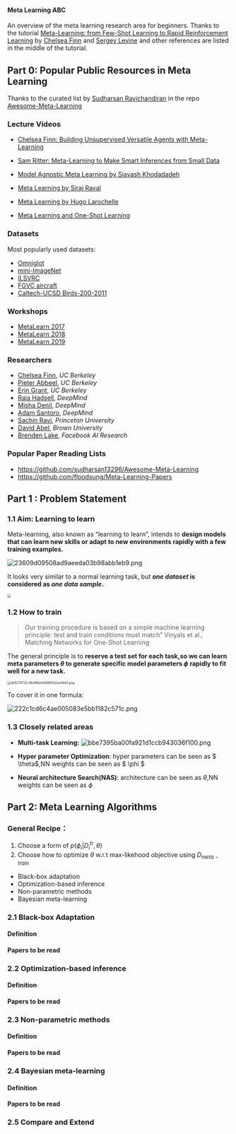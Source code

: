 #### Meta Learning ABC
An overview of the meta learning research area for beginners. Thanks to the tutorial [Meta-Learning: from Few-Shot Learning to Rapid Reinforcement Learning](https://github.com/PKUCSS/MetaLearningABC/blob/master/slides/Meta%20Learning.pdf) by [Chelsea Finn](http://people.eecs.berkeley.edu/~cbfinn/) and [Sergey Levine](https://people.eecs.berkeley.edu/~svlevine/)  and other references are listed in the middle of the tutorial.

## Part 0: Popular Public Resources in Meta Learning 

Thanks to the curated list by [Sudharsan Ravichandiran](http://github.com/sudharsan13296) in the repo [Awesome-Meta-Learning](https://github.com/sudharsan13296/Awesome-Meta-Learning) 

### Lecture Videos 

* [Chelsea Finn: Building Unsupervised Versatile Agents with Meta-Learning](https://www.youtube.com/watch?v=i05Fk4ebMY0)

* [Sam Ritter: Meta-Learning to Make Smart Inferences from Small Data](https://www.youtube.com/watch?v=NpSpHlHpz6k)

* [Model Agnostic Meta Learning by Siavash Khodadadeh](https://www.youtube.com/watch?v=wT45v8sIMDM)

* [Meta Learning by Siraj Raval](https://www.youtube.com/watch?v=2z0ofe2lpz4)

* [Meta Learning by Hugo Larochelle](https://www.youtube.com/watch?v=lz0ekIVfoFs) 

* [Meta Learning and One-Shot Learning](https://www.youtube.com/watch?v=KUWywwvQv8E)


### Datasets

Most popularly used datasets:

* [Omniglot](https://github.com/brendenlake/omniglot) 
* [mini-ImageNet](https://github.com/y2l/mini-imagenet-tools) 
* [ILSVRC](http://image-net.org/challenges/LSVRC/)
* [FGVC aircraft](http://www.robots.ox.ac.uk/~vgg/data/fgvc-aircraft/)
* [Caltech-UCSD Birds-200-2011](http://www.vision.caltech.edu/visipedia/CUB-200-2011.html)


### Workshops

* [MetaLearn 2017](http://metalearning.ml/2017/)
* [MetaLearn 2018](http://metalearning.ml/2018/)
* [MetaLearn 2019](http://metalearning.ml/2019/)


### Researchers

* [Chelsea Finn](http://people.eecs.berkeley.edu/~cbfinn/), _UC Berkeley_
* [Pieter Abbeel](https://people.eecs.berkeley.edu/~pabbeel/), _UC Berkeley_
* [Erin Grant](https://people.eecs.berkeley.edu/~eringrant/),  _UC Berkeley_
* [Raia Hadsell](http://raiahadsell.com/index.html), _DeepMind_
* [Misha Denil](http://mdenil.com/), _DeepMind_
* [Adam Santoro](https://scholar.google.com/citations?hl=en&user=evIkDWoAAAAJ&view_op=list_works&sortby=pubdate), _DeepMind_
* [Sachin Ravi](http://www.cs.princeton.edu/~sachinr/), _Princeton University_
* [David Abel](https://david-abel.github.io/), _Brown University_
* [Brenden Lake](https://cims.nyu.edu/~brenden/), _Facebook AI Research_

### Popular Paper Reading Lists  

- https://github.com/sudharsan13296/Awesome-Meta-Learning 
- https://github.com/floodsung/Meta-Learning-Papers 

## Part 1 : Problem Statement

### 1.1 Aim: Learning to learn 

Meta-learning, also known as “learning to learn”, intends to **design models that can learn new skills or adapt to new environments rapidly with a few training examples.** 

![23609d09508ad9aeeda03b98abb1eb9.png](http://ww1.sinaimg.cn/large/006aGu85ly1g709jmb0d8j314o0kswhe.jpg)

It looks very similar to a normal learning task, but ***one dataset* is considered as *one data sample*.** 

<img src="https://lilianweng.github.io/lil-log/assets/images/few-shot-classification.png" style="zoom:50%;" /> 

### 1.2 How to train

> Our training procedure is based on a simple machine learning principle: test and train conditions must match”
> 															Vinyals et al., Matching Networks for One-Shot Learning

The general principle is to **reserve a test set for each task,so  we can learn meta parameters $\theta$ to generate specific model parameters $\phi$ rapidly to fit well for a new task.**     

<img src="http://ww1.sinaimg.cn/large/006aGu85ly1g709wl9h8zj312p0ivadc.jpg" alt="de5274732c9b498afe00865d2ee44d3.png" style="zoom:50%;" />

To cover it in one formula:

![222c1cd6c4ae005083e5bb1182c571c.png](http://ww1.sinaimg.cn/large/006aGu85ly1g709z8t5pdj30ii06rwes.jpg)

### 1.3 Closely related areas 

- **Multi-task Learning:** ![bbe7395ba00fa921d1ccb943036f100.png](http://ww1.sinaimg.cn/large/006aGu85ly1g70a35nperj30wp03cjru.jpg)

- **Hyper parameter Optimization**:  hyper parameters can be seen as $ \theta$,NN weights can be seen as $ \phi $  
- **Neural architecture  Search(NAS)**: architecture can be seen as $\theta$,NN weights can be seen as $\phi$ 

## Part 2: Meta Learning Algorithms

### General Recipe：

1. Choose a form of $p(\phi_i | D_i^{tr},\theta)$ 
2. Choose how to optimize $\theta$  w.r.t max-likehood objective using $D_{meta-train}$ 

- Black-box adaptation 
- Optimization-based inference 
- Non-parametric methods 
- Bayesian meta-learning 

### 2.1 Black-box Adaptation 

#### Definition

#### Papers to be read

### 2.2 Optimization-based inference  

#### Definition

#### Papers  to be read

### 2.3 Non-parametric methods  

#### Definition

#### Papers to be read

### 2.4 Bayesian meta-learning  

#### Definition

#### Papers to be read

### 2.5 Compare and Extend  